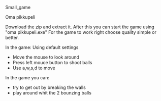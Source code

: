 Small_game

Oma pikkupeli

Download the zip and extract it.
After this you can start the game using "oma pikkupeli.exe"
For the game to work right choose quality simple or better.


In the game:
Using default settings
- Move the mouse to look around
- Press left mouce button to shoot balls
- Use a,w,s,d to move


In the game you can:
- try to get out by breaking the walls
- play around whit the 2 bounzing balls

